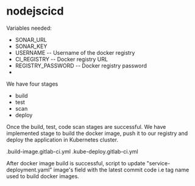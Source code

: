 # nodejscicd

Variables needed:
  - SONAR_URL
  - SONAR_KEY
  - USERNAME -- Username of the docker registry
  - CI_REGISTRY -- Docker registry URL
  - REGISTRY_PASSWORD -- Docker registry password
  - 
We have four stages 
  - build
  - test
  - scan
  - deploy

Once the build, test, code scan stages are successful. We have implemented stage to build the docker image, push it to our registry and deploy the application in Kubernetes cluster. 

.build-image.gitlab-ci.yml
.kube-deploy.gitlab-ci.yml

After docker image build is successful, script to update "service-deployment.yaml" image's field with the latest commit code i.e tag name used to build docker images.

